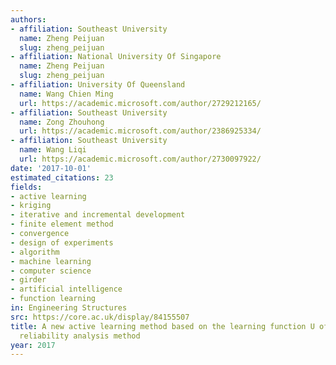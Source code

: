 ```yaml
---
authors:
- affiliation: Southeast University
  name: Zheng Peijuan
  slug: zheng_peijuan
- affiliation: National University Of Singapore
  name: Zheng Peijuan
  slug: zheng_peijuan
- affiliation: University Of Queensland
  name: Wang Chien Ming
  url: https://academic.microsoft.com/author/2729212165/
- affiliation: Southeast University
  name: Zong Zhouhong
  url: https://academic.microsoft.com/author/2386925334/
- affiliation: Southeast University
  name: Wang Liqi
  url: https://academic.microsoft.com/author/2730097922/
date: '2017-10-01'
estimated_citations: 23
fields:
- active learning
- kriging
- iterative and incremental development
- finite element method
- convergence
- design of experiments
- algorithm
- machine learning
- computer science
- girder
- artificial intelligence
- function learning
in: Engineering Structures
src: https://core.ac.uk/display/84155507
title: A new active learning method based on the learning function U of the AK-MCS
  reliability analysis method
year: 2017
---
```

